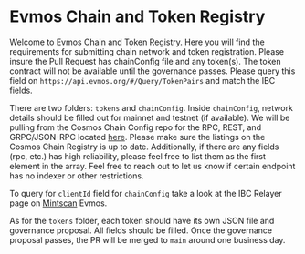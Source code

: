 # Evmos Chain and Token Registry

Welcome to Evmos Chain and Token Registry. Here you will find the requirements for submitting chain network and token registration. Please insure the Pull Request has chainConfig file and any token(s). The token contract will not be available until the governance passes. Please query this field on `https://api.evmos.org/#/Query/TokenPairs` and match the IBC fields. 

There are two folders: `tokens` and `chainConfig`. Inside `chainConfig`, network details should be filled out for mainnet and testnet (if available). We will be pulling from the Cosmos Chain Config repo for the RPC, REST, and GRPC/JSON-RPC located [here](https://github.com/cosmos/chain-registry). Please make sure the listings on the Cosmos Chain Registry is up to date. Additionally, if there are any fields (rpc, etc.) has high reliability, please feel free to list them as the first element in the array. Feel free to reach out to let us know if certain endpoint has no indexer or other restrictions.

To query for `clientId` field for `chainConfig` take a look at the IBC Relayer page on [Mintscan](https://www.mintscan.io/evmos/relayers) Evmos. 

As for the `tokens` folder, each token should have its own JSON file and governance proposal. All fields should be filled. Once the governance proposal passes, the PR will be merged to `main` around one business day.
